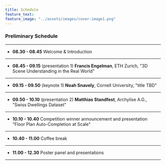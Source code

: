 ```yaml
---
title: Schedule
feature_text: 
feature_image: "../assets/images/cover-image1.png"
---
```


### Preliminary Schedule

---

- **08.30 - 08.45** Welcome & Introduction
  
---

- **08.45 - 09.15** (presentation 1) **Francis Engelman**, ETH Zurich, "3D Scene Understanding in the Real World"

---

- **09.15 - 09.50** (keynote 1) **Noah Snavely**, Cornell University, "title TBD"

---

- **09.50 - 10.10** (presentation 2) **Matthias Standfest**, Archylise A.G., "Swiss Dwellings Dataset"

---

- **10.10 - 10.40** Competition winner announcement and presentation "Floor Plan Auto-Completion at Scale"

---

- **10.40 - 11.00** Coffee break

---

- **11.00 - 12.30** Poster panel and presentations

--- 
